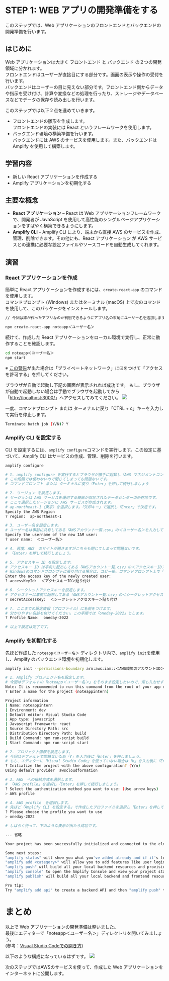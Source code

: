 # STEP 1: WEB アプリの開発準備をする
このステップでは、Web アプリケーションのフロントエンドとバックエンドの開発準備を行います。

## はじめに
Web アプリケーションは大きく フロントエンド と バックエンド の２つの開発領域に分かれます。<br>
フロントエンドはユーザーが直接目にする部分です。画面の表示や操作の受付を行います。<br>
バックエンドはユーザーの目に見えない部分です。フロントエンド側からデータや指示を受け付け、計算や変換などの処理を行ったり、ストレージやデータベースなどでデータの保存や読み出しを行います。<br>

このステップでは以下２点を進めていきます。
* フロントエンドの雛形を作成します。<br>
フロントエンドの実装には React というフレームワークを使用します。<br>
* バックエンド環境の構築準備を行います。<br>
バックエンドには AWS のサービスを使用します。また、バックエンドは Amplify を使用して構築します。<br>


## 学習内容
* 新しい React アプリケーションを作成する
* Amplify アプリケーションを初期化する

## 主要な概念
 * **React アプリケーション** – React は Web アプリケーションフレームワークで、開発者が JavaScript を使用して高性能のシングルページアプリケーションをすばやく構築できるようにします。
 * **Amplify CLI** – Amplify CLI により、端末から直接 AWS のサービスを作成、管理、削除できます。その他にも、React アプリケーション が AWS サービスとの連携に必要な設定ファイルやソースコードを自動生成してくれます。

## 演習
### React アプリケーションを作成
簡単に React アプリケーションを作成するには、`create-react-app` のコマンドを使用します。<br>
コマンドプロンプト (Windows) またはターミナル (macOS) 上で次のコマンドを使用して、このパッケージをインストールします。
```bash
// 今回は誰が作ったアプリなのか判別できるようにアプリ名の末尾にユーザー名を追加します

npx create-react-app noteapp＜ユーザー名＞
```

続けて、作成した React アプリケーションをローカル環境で実行し、正常に動作することを確認します。
```bash
cd noteapp＜ユーザー名＞
npm start
```
※ [この警告](/images/module-one_nodejs-security-alert.png)が出た場合は「プライベートネットワーク」に☑をつけて「アクセスを許可する」を押してください。<br>

ブラウザが自動で起動し下記の画面が表示されれば成功です。
もし、ブラウザが自動で起動しない場合は手動でブラウザを起動してから「[http://localhost:3000/](http://localhost:3000/)」へアクセスしてみてください。
![](/images/module-one_npm-start-success.png)

一度、コマンドプロンプト または ターミナルに戻り「CTRL + c」キーを入力して実行を停止します。
```bash
Terminate batch job (Y/N)? Y
```

### Amplify CLI を設定する
CLI を設定するには、`amplify configure`コマンドを実行します。この設定に基づいて、Amplify CLI はサービスの作成、管理、削除を行います。
```bash
amplify configure

# 1. amplify configure を実行するとブラウザが勝手に起動し「AWS マネジメントコンソール」が開きます。
# この段階では使わないので閉じてしまっても問題ないです。
# コマンドプロンプト または ターミナルに戻り「Enter」を押して続行しましょう

# 2. リージョン を設定します。
# リージョンは AWS サービスを運用する機器が収容されたデータセンターの所在地です。
# ここで選択したリージョンに AWS サービスが作成されます。
# ap-northeast-1（東京）を選択します。「矢印キー」で選択し「Enter」で決定です。
Specify the AWS Region
? region:  ap-northeast-1

# 3. ユーザー名を設定します。
# ユーザー名は事前に共有してある「AWSアカウント一覧.csv」の＜ユーザー名＞を入力してください。
Specify the username of the new IAM user:
? user name:  ＜ユーザー名＞

# 4. 再度、AWS　のサイトが開きますがこちらも閉じてしまって問題ないです。
# 「Enter」を押して続行しましょう。

# 5. アクセスキー ID を設定します。
# アクセスキー ID は事前に配布してある「AWSアカウント一覧.csv」の＜アクセスキーID＞をコピーして貼り付けてください。
# Windowsのコマンドプロンプトに張り付ける場合は、コピー後、コマンドプロンプト上で「右クリック」です。
Enter the access key of the newly created user:
? accessKeyId:  ＜アクセスキーID＞貼り付け

# 6. シークレットアクセスキーを設定します。
# アクセスキーは事前に配布してある「AWSアカウント一覧.csv」の＜シークレットアクセスキー＞をコピーして貼り付けてください。
? secretAccessKey:  ＜シークレットアクセスキー＞貼り付け

# 7. ここまでの設定情報（プロファイル）に名前をつけます。
# 分かりやすい名前を付けてください。この手順では「oneday-2022」とします。
? Profile Name:  oneday-2022

# 以上で設定は完了です。
```

### Amplify を初期化する
先ほど作成した `noteapp＜ユーザー名＞` ディレクトリ内で、`amplify init`を使用し、Amplify のバックエンド環境を初期化します。
```bash
amplify init --permissions-boundary arn:aws:iam::＜AWS環境のアカウントID＞:policy/OneDayIntern2022Boundary

# 1. Amplify プロジェクト名を設定します。
# 今回はデフォルトの「noteapp＜ユーザー名＞」をそのまま設定したいので、何も入力せず「Enter」を押しましょう。
Note: It is recommended to run this command from the root of your app directory
? Enter a name for the project (noteappintern) 

Project information
| Name: noteappintern
| Environment: dev
| Default editor: Visual Studio Code
| App type: javascript
| Javascript framework: react
| Source Directory Path: src
| Distribution Directory Path: build
| Build Command: npm run-script build
| Start Command: npm run-script start

# 2. プロジェクト情報を設定します。
# 今回はデフォルトで問題ないため「Y」を入力後に「Enter」を押しましょう。
# もし、エディターに「Visual Studio Code」を使っていない場合は「n」を入力後に「Enter」を押して「? Choose your default editor」で任意のエディターを選択してください。
? Initialize the project with the above configuration? (Y/n)
Using default provider  awscloudformation

# 3. AWS　への接続方式を選択します。
# 「AWS profile」を選択し「Enter」を押して続行しましょう。
? Select the authentication method you want to use: (Use arrow keys)
> AWS profile

# 4. AWS profile　を選択します。
# 先ほど「Amplify CLI を設定する」で作成したプロファイルを選択し「Enter」を押して続行しましょう。
? Please choose the profile you want to use
> oneday-2022

# しばらく待って、下のような表示が出たら成功です。

... 省略

Your project has been successfully initialized and connected to the cloud!

Some next steps:
"amplify status" will show you what you've added already and if it's locally configured or deployed
"amplify add <category>" will allow you to add features like user login or a backend API
"amplify push" will build all your local backend resources and provision it in the cloud
"amplify console" to open the Amplify Console and view your project status
"amplify publish" will build all your local backend and frontend resources (if you have hosting category added) and provision it in the cloud

Pro tip:
Try "amplify add api" to create a backend API and then "amplify push" to deploy everything

```

# まとめ
以上で Web アプリケーションの開発準備は整いました。<br>
最後にエディターで「noteapp＜ユーザー名＞」ディレクトリを開いてみましょう。<br>
(参考：[Visual Studio Codeでの開き方](/images/module-one_open-project.png))<br>

以下のような構成になっているはずです。
![](/images/module-one_directory-structure.png)

次のステップではAWSのサービスを使って、作成した Web アプリケーションをインターネットに公開します。